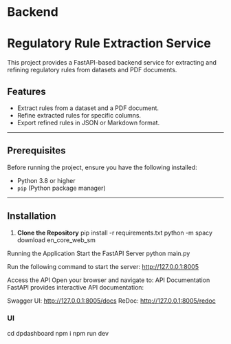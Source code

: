 # Backend

# Regulatory Rule Extraction Service

This project provides a FastAPI-based backend service for extracting and refining regulatory rules from datasets and PDF documents.

## Features

- Extract rules from a dataset and a PDF document.
- Refine extracted rules for specific columns.
- Export refined rules in JSON or Markdown format.

---

## Prerequisites

Before running the project, ensure you have the following installed:

- Python 3.8 or higher
- `pip` (Python package manager)

---

## Installation

1. **Clone the Repository**
   pip install -r requirements.txt
   python -m spacy download en_core_web_sm

Running the Application
Start the FastAPI Server
python main.py

Run the following command to start the server:
http://127.0.0.1:8005

Access the API Open your browser and navigate to:
API Documentation FastAPI provides interactive API documentation:

Swagger UI: http://127.0.0.1:8005/docs
ReDoc: http://127.0.0.1:8005/redoc

### UI

cd dpdashboard
npm i
npm run dev
